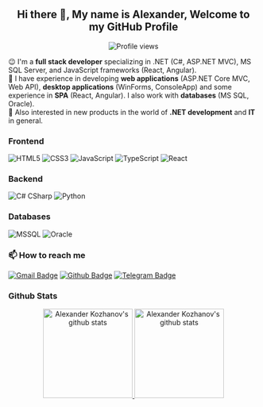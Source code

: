 <h2 align="center"> Hi there 👋, My name is Alexander, Welcome to my GitHub Profile<br/> </h1> 

<div align="center">

![Profile views](https://gpvc.arturio.dev/a-kozhanov)

</div>

😉 I'm a **full stack developer** specializing in .NET (C#, ASP.NET MVC), MS SQL Server, and JavaScript frameworks (React, Angular).  
🔭 I have experience in developing **web applications** (ASP.NET Core MVC, Web API), **desktop applications** (WinForms, ConsoleApp) and some experience in **SPA** (React, Angular). I also work with **databases** (MS SQL, Oracle).  
📣 Also interested in new products in the world of **.NET development** and **IT** in general.

### Frontend
![HTML5](https://img.shields.io/badge/-HTML5-E34F26.svg?style=for-the-badge&logo=html5&logoColor=ffffff)
![CSS3](https://img.shields.io/badge/-CSS3-1572B6.svg?style=for-the-badge&logo=css3)
![JavaScript](https://img.shields.io/badge/-JavaScript-282C34?style=for-the-badge&logo=javascript)
![TypeScript](https://img.shields.io/badge/-TypeScript-007ACC?style=for-the-badge&logo=typescript)
![React](https://img.shields.io/badge/-React-282C34.svg?style=for-the-badge&logo=react&logoColor=ffffff)

### Backend
![C# CSharp](https://img.shields.io/badge/-Csharp-007396.svg?style=for-the-badge&logo=.net)
![Python](https://img.shields.io/badge/-Python-3776AB.svg?style=for-the-badge&logo=Python&logoColor=ffffff)

### Databases
![MSSQL](https://img.shields.io/badge/-MsSQL-4479A1?style=for-the-badge&logo=mysql&logoColor=ffffff)
![Oracle](https://img.shields.io/badge/-Oracle-DC382D?style=for-the-badge&logo=Oracle&logoColor=ffffff)

### 📫 How to reach me
[![Gmail Badge](https://img.shields.io/badge/-a--knv@mail.ru-c14438?style=flat&logo=Gmail&logoColor=white&link=mailto:a-knv@mail.ru)](mailto:a-knv@mail.ru)
[![Github Badge](https://img.shields.io/badge/-a--kozhanov-grey?style=flat&logo=github&logoColor=white&link=https://github.com/a-kozhanov/)](https://github.com/a-kozhanov/)
[![Telegram Badge](https://img.shields.io/badge/-akzhv-grey?style=social&logo=telegram&logoColor=white&link=https://t.me/akzhv)](https://t.me/akzhv)

### Github Stats
<p align="center">
<a href="https://gitstats.me/a-kozhanov" target="_blank">
  <img height="180em" alt="Alexander Kozhanov's github stats" src="https://github-readme-stats-eight-theta.vercel.app/api?username=a-kozhanov&show_icons=true&theme=algolia&include_all_commits=true&count_private=true"/>
  <img height="180em" alt="Alexander Kozhanov's github stats" src="https://github-readme-stats-eight-theta.vercel.app/api/top-langs/?username=a-kozhanov&layout=compact&langs_count=8&theme=algolia"/>
</a>
</p>

<!--
**a-kozhanov/a-kozhanov** is a ✨ _special_ ✨ repository because its `README.md` (this file) appears on your GitHub profile.

Here are some ideas to get you started:

- 🔭 I’m currently working on ...
- 🌱 I’m currently learning ...
- 👯 I’m looking to collaborate on ...
- 🤔 I’m looking for help with ...
- 💬 Ask me about ...
- 📫 How to reach me: ...
- 😄 Pronouns: ...
- ⚡ Fun fact: ...
-->
